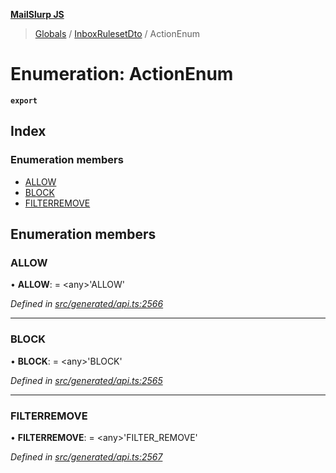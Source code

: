 **[MailSlurp JS](../README.md)**

> [Globals](../README.md) / [InboxRulesetDto](../modules/inboxrulesetdto.md) / ActionEnum

# Enumeration: ActionEnum

**`export`** 

## Index

### Enumeration members

* [ALLOW](inboxrulesetdto.actionenum.md#allow)
* [BLOCK](inboxrulesetdto.actionenum.md#block)
* [FILTERREMOVE](inboxrulesetdto.actionenum.md#filterremove)

## Enumeration members

### ALLOW

•  **ALLOW**:  = \<any>'ALLOW'

*Defined in [src/generated/api.ts:2566](https://github.com/mailslurp/mailslurp-client/blob/5a4fc29/src/generated/api.ts#L2566)*

___

### BLOCK

•  **BLOCK**:  = \<any>'BLOCK'

*Defined in [src/generated/api.ts:2565](https://github.com/mailslurp/mailslurp-client/blob/5a4fc29/src/generated/api.ts#L2565)*

___

### FILTERREMOVE

•  **FILTERREMOVE**:  = \<any>'FILTER\_REMOVE'

*Defined in [src/generated/api.ts:2567](https://github.com/mailslurp/mailslurp-client/blob/5a4fc29/src/generated/api.ts#L2567)*
